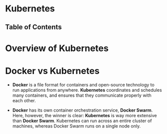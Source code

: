 # Kubernetes

## Table of Contents

# Overview of Kubernetes

# Docker vs Kubernetes
* __Docker__ is a file format for containers and open-source technology to run applications from anywhere. __Kubernetes__ coordinates and schedules  many containers, and ensures that they communicate properly with each other. 

* __Docker__ has its own container orchestration service, __Docker Swarm__. Here, however, the winner is clear: __Kubernetes__ is way more extensive than __Docker Swarm__. Kubernetes can run across an entire cluster of machines, whereas Docker Swarm runs on a single node only.